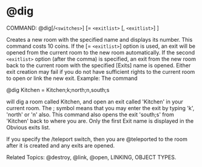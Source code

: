 # @dig

COMMAND: @dig[/`<switches>`] <name> [= `<exitlist>` [, `<exitlist>`] ]

Creates a new room with the specified name and displays its number. This
command costs 10 coins. If the [= `<exitlist>`] option is used, an exit will
be opened from the current room to the new room automatically.  If the
second `<exitlist>` option (after the comma) is specified, an exit from the
new room back to the current room with the specified [Exits] name is
opened.  Either exit creation may fail if you do not have sufficient
rights to the current room to open or link the new exit.
Example: The command

   @dig Kitchen = Kitchen;k;north;n,south;s

will dig a room called Kitchen, and open an exit called 'Kitchen' in your
current room.  The ; symbol means that you may enter the exit by typing
'k', 'north' or 'n' also.  This command also opens the exit 'south;s' from
'Kitchen' back to where you are.  Only the first Exit name is displayed in
the Obvious exits list.

If you specify the /teleport switch, then you are @teleported to the
room after it is created and any exits are opened.

Related Topics: @destroy, @link, @open, LINKING, OBJECT TYPES.
